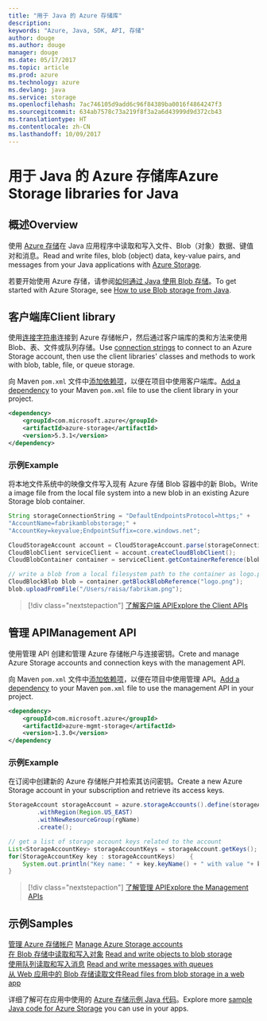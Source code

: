 ```yaml
---
title: "用于 Java 的 Azure 存储库"
description: 
keywords: "Azure, Java, SDK, API, 存储"
author: douge
ms.author: douge
manager: douge
ms.date: 05/17/2017
ms.topic: article
ms.prod: azure
ms.technology: azure
ms.devlang: java
ms.service: storage
ms.openlocfilehash: 7ac746105d9add6c96f84389ba0016f4864247f3
ms.sourcegitcommit: 634ab7578c73a219f8f3a2a6d43999d9d372cb43
ms.translationtype: HT
ms.contentlocale: zh-CN
ms.lasthandoff: 10/09/2017
---
```

# <a name="azure-storage-libraries-for-java"></a><span data-ttu-id="efa30-103">用于 Java 的 Azure 存储库</span><span class="sxs-lookup"><span data-stu-id="efa30-103">Azure Storage libraries for Java</span></span>

## <a name="overview"></a><span data-ttu-id="efa30-104">概述</span><span class="sxs-lookup"><span data-stu-id="efa30-104">Overview</span></span>

<span data-ttu-id="efa30-105">使用 [Azure 存储](/azure/storage/storage-introduction)在 Java 应用程序中读取和写入文件、Blob（对象）数据、键值对和消息。</span><span class="sxs-lookup"><span data-stu-id="efa30-105">Read and write files, blob (object) data, key-value pairs, and messages from your Java applications with [Azure Storage](/azure/storage/storage-introduction).</span></span>

<span data-ttu-id="efa30-106">若要开始使用 Azure 存储，请参阅[如何通过 Java 使用 Blob 存储](/azure/storage/storage-java-how-to-use-blob-storage)。</span><span class="sxs-lookup"><span data-stu-id="efa30-106">To get started with Azure Storage, see [How to use Blob storage from Java](/azure/storage/storage-java-how-to-use-blob-storage).</span></span>

## <a name="client-library"></a><span data-ttu-id="efa30-107">客户端库</span><span class="sxs-lookup"><span data-stu-id="efa30-107">Client library</span></span>

<span data-ttu-id="efa30-108">使用[连接字符串](/azure/storage/storage-create-storage-account#manage-your-storage-account)连接到 Azure 存储帐户，然后通过客户端库的类和方法来使用 Blob、表、文件或队列存储。</span><span class="sxs-lookup"><span data-stu-id="efa30-108">Use [connection strings](/azure/storage/storage-create-storage-account#manage-your-storage-account) to connect to an Azure Storage account, then use the client libraries' classes and methods to work with blob, table, file, or queue storage.</span></span> 

<span data-ttu-id="efa30-109">向 Maven `pom.xml` 文件中[添加依赖项](https://maven.apache.org/guides/getting-started/index.html#How_do_I_use_external_dependencies)，以便在项目中使用客户端库。</span><span class="sxs-lookup"><span data-stu-id="efa30-109">[Add a dependency](https://maven.apache.org/guides/getting-started/index.html#How_do_I_use_external_dependencies) to your Maven `pom.xml` file to use the client library in your project.</span></span>   

```XML
<dependency>
    <groupId>com.microsoft.azure</groupId>
    <artifactId>azure-storage</artifactId>
    <version>5.3.1</version>
</dependency>
```   

### <a name="example"></a><span data-ttu-id="efa30-110">示例</span><span class="sxs-lookup"><span data-stu-id="efa30-110">Example</span></span>

<span data-ttu-id="efa30-111">将本地文件系统中的映像文件写入现有 Azure 存储 Blob 容器中的新 Blob。</span><span class="sxs-lookup"><span data-stu-id="efa30-111">Write a image file from the local file system into a new blob in an existing Azure Storage blob container.</span></span>


```java
String storageConnectionString = "DefaultEndpointsProtocol=https;" + 
"AccountName=fabrikamblobstorage;" + 
"AccountKey=keyvalue;EndpointSuffix=core.windows.net";

CloudStorageAccount account = CloudStorageAccount.parse(storageConnectionString);
CloudBlobClient serviceClient = account.createCloudBlobClient();
CloudBlobContainer container = serviceClient.getContainerReference(blobContainer);

// write a blob from a local filesystem path to the container as logo.png
CloudBlockBlob blob = container.getBlockBlobReference("logo.png");
blob.uploadFromFile("/Users/raisa/fabrikam.png");
```

> [!div class="nextstepaction"]
> [<span data-ttu-id="efa30-112">了解客户端 API</span><span class="sxs-lookup"><span data-stu-id="efa30-112">Explore the Client APIs</span></span>](/java/api/overview/azure/storage/clientlibrary)

## <a name="management-api"></a><span data-ttu-id="efa30-113">管理 API</span><span class="sxs-lookup"><span data-stu-id="efa30-113">Management API</span></span>

<span data-ttu-id="efa30-114">使用管理 API 创建和管理 Azure 存储帐户与连接密钥。</span><span class="sxs-lookup"><span data-stu-id="efa30-114">Crete and manage Azure Storage accounts and connection keys with the management API.</span></span>

<span data-ttu-id="efa30-115">向 Maven `pom.xml` 文件中[添加依赖项](https://maven.apache.org/guides/getting-started/index.html#How_do_I_use_external_dependencies)，以便在项目中使用管理 API。</span><span class="sxs-lookup"><span data-stu-id="efa30-115">[Add a dependency](https://maven.apache.org/guides/getting-started/index.html#How_do_I_use_external_dependencies) to your Maven `pom.xml` file to use the management API in your project.</span></span>  

```XML
<dependency>
    <groupId>com.microsoft.azure</groupId>
    <artifactId>azure-mgmt-storage</artifactId>
    <version>1.3.0</version>
</dependency
```   

### <a name="example"></a><span data-ttu-id="efa30-116">示例</span><span class="sxs-lookup"><span data-stu-id="efa30-116">Example</span></span>

<span data-ttu-id="efa30-117">在订阅中创建新的 Azure 存储帐户并检索其访问密钥。</span><span class="sxs-lookup"><span data-stu-id="efa30-117">Create a new Azure Storage account in your subscription and retrieve its access keys.</span></span>

```java
StorageAccount storageAccount = azure.storageAccounts().define(storageAccountName)
        .withRegion(Region.US_EAST)
        .withNewResourceGroup(rgName)
        .create();

// get a list of storage account keys related to the account
List<StorageAccountKey> storageAccountKeys = storageAccount.getKeys();
for(StorageAccountKey key : storageAccountKeys)    {
    System.out.println("Key name: " + key.keyName() + " with value "+ key.value());
}
```

> [!div class="nextstepaction"]
> [<span data-ttu-id="efa30-118">了解管理 API</span><span class="sxs-lookup"><span data-stu-id="efa30-118">Explore the Management APIs</span></span>](/java/api/overview/azure/storage/managementapi)


## <a name="samples"></a><span data-ttu-id="efa30-119">示例</span><span class="sxs-lookup"><span data-stu-id="efa30-119">Samples</span></span>

<span data-ttu-id="efa30-120">[管理 Azure 存储帐户](../docs-ref-conceptual/java-sdk-manage-storage-accounts.md)  </span><span class="sxs-lookup"><span data-stu-id="efa30-120">[Manage Azure Storage accounts](../docs-ref-conceptual/java-sdk-manage-storage-accounts.md)  </span></span>  
<span data-ttu-id="efa30-121">[在 Blob 存储中读取和写入对象](https://github.com/Azure-Samples/storage-blob-java-getting-started) </span><span class="sxs-lookup"><span data-stu-id="efa30-121">[Read and write objects to blob storage](https://github.com/Azure-Samples/storage-blob-java-getting-started) </span></span>  
<span data-ttu-id="efa30-122">[使用队列读取和写入消息](https://github.com/Azure-Samples/storage-queue-java-getting-started) </span><span class="sxs-lookup"><span data-stu-id="efa30-122">[Read and write messages with queues](https://github.com/Azure-Samples/storage-queue-java-getting-started) </span></span>  
[<span data-ttu-id="efa30-123">从 Web 应用中的 Blob 存储读取文件</span><span class="sxs-lookup"><span data-stu-id="efa30-123">Read files from blob storage in a web app</span></span>](https://github.com/Azure-Samples/app-service-java-manage-storage-connections-for-web-apps-on-linux)

<span data-ttu-id="efa30-124">详细了解可在应用中使用的 [Azure 存储示例 Java 代码](https://azure.microsoft.com/resources/samples/?platform=java&term=storage)。</span><span class="sxs-lookup"><span data-stu-id="efa30-124">Explore more [sample Java code for Azure Storage](https://azure.microsoft.com/resources/samples/?platform=java&term=storage) you can use in your apps.</span></span>
